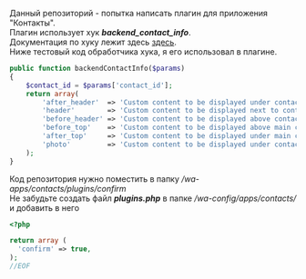 Данный репозиторий - попытка написать плагин для приложения "Контакты".  
Плагин использует хук **_backend_contact_info_**.  
Документация по хуку лежит здесь [здесь](https://developers.webasyst.com/hooks/contacts/backend_contact_info/).  
Ниже тестовый код обработчика хука, я его использовал в плагине.

```php
public function backendContactInfo($params)
{
    $contact_id = $params['contact_id'];
    return array(
        'after_header'  => 'Custom content to be displayed under contact name',
        'header'        => 'Custom content to be displayed next to contact name',
        'before_header' => 'Custom content to be displayed above contact name',
        'before_top'    => 'Custom content to be displayed above main contact fields',
        'after_top'     => 'Custom content to be displayed under main contact fields',
        'photo'         => 'Custom content to be displayed under contact photo',
    );
}
```
Код репозитория нужно поместить в папку _/wa-apps/contacts/plugins/confirm_  
Не забудьте создать файл **_plugins.php_** в папке _/wa-config/apps/contacts/_ и добавить в него

```php
<?php

return array (
  'confirm' => true,
);
//EOF
```
